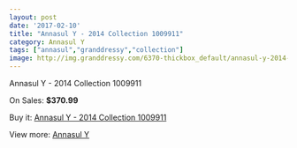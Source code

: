 ```yaml
---
layout: post
date: '2017-02-10'
title: "Annasul Y - 2014 Collection 1009911"
category: Annasul Y
tags: ["annasul","granddressy","collection"]
image: http://img.granddressy.com/6370-thickbox_default/annasul-y-2014-collection-1009911.jpg
---
```

Annasul Y - 2014 Collection 1009911

On Sales: **$370.99**
<a href="https://www.granddressy.com/en/annasul-y/5670-annasul-y-2014-collection-1009911.html"><amp-img layout="responsive" width="600" height="600" src="//img.granddressy.com/6370-thickbox_default/annasul-y-2014-collection-1009911.jpg" alt="Annasul Y - 2014 Collection 1009911 0" /></a>

Buy it: [Annasul Y - 2014 Collection 1009911](https://www.granddressy.com/en/annasul-y/5670-annasul-y-2014-collection-1009911.html "Annasul Y - 2014 Collection 1009911")

View more: [Annasul Y](https://www.granddressy.com/en/144-annasul-y "Annasul Y")